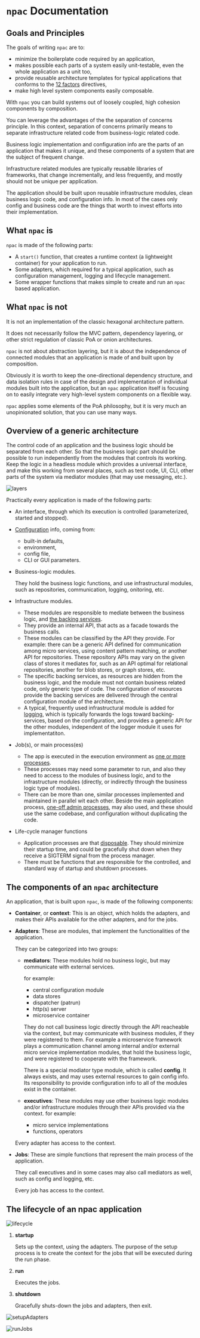 `npac` Documentation
====================

## Goals and Principles

The goals of writing `npac` are to:

- minimize the boilerplate code required by an application,
- makes possible each parts of a system easily unit-testable, even the whole application as a unit too,
- provide reusable architecture templates for typical applications that conforms to the [12 factors](https://12factor.net) directives,
- make high level system components easily composable.

With `npac` you can build systems out of loosely coupled, high cohesion components by composition.

You can leverage the advantages of the the separation of concerns principle.
In this context, separation of concerns primarily means to separate infrastructure related code
from business-logic related code.

Business logic implementation and configuration info are the parts of an application that makes it unique,
and these components of a system that are the subject of frequent change.

Infrastructure related modules are typically reusable libraries of frameworks, that change incrementally,
and less frequently, and mostly should not be unique per application.

The application should be built upon reusable infrastructure modules, clean business logic code,
and configuration info.
In most of the cases only config and business code are the things that worth to invest efforts into
their implementation.

## What `npac` is

`npac` is made of the following parts:

- A `start()` function, that creates a runtime context (a lightweight container) for your application to run.
- Some adapters, which required for a typical application, such as configuration management, logging and lifecycle management.
- Some wrapper functions that makes simple to create and run an `npac` based application.

## What `npac` is not

It is not an implementation of the classic hexagonal architecture pattern.

It does not necessarily follow the MVC pattern, dependency layering, or other strict regulation of 
classic PoA or onion  architectures.

`npac` is not about abstraction layering, but it is about the independence of connected modules 
that an application is made of and built upon by composition.

Obviously it is worth to keep the one-directional dependency structure,
and data isolation rules in case of the design and implementation of individual modules built into the application,
but an `npac` application itself is focusing on to easily integrate very high-level system components
on a flexible way.

`npac` applies some elements of the PoA philosophy, but it is very much an unopinionated solution,
that you can use many ways.

## Overview of a generic architecture

The control code of an application and the business logic should be separated from each other.
So that the business logic part should be possible to run independently from the modules that controls its working.
Keep the logic in a headless module which provides a universal interface, 
and make this working from several places, such as test code, UI, CLI, other parts of the system 
via mediator modules (that may use messaging, etc.).

![layers](images/layers.png)

Practically every application is made of the following parts:

- An interface, through which its execution is controlled (parameterized, started and stopped).

- [Configuration](https://12factor.net/config) info, coming from:
   - built-in defaults,
   - environment,
   - config file,
   - CLI or GUI parameters.

- Business-logic modules.

  They hold the business logic functions, and use infrastructural modules, such as repositories, 
  communication, logging, onitoring, etc.

- Infrastructure modules.
   - These modules are responsible to mediate between the business logic,
     and [the backing services](https://12factor.net/backing-services).
   - They provide an internal API, that acts as a facade towards the business calls.
   - These modules can be classified by the API they provide.
     For example: there can be a generic API defined for communication among micro services,
     using content pattern matching, or another API for repositories.
     These repository APIs may vary on the given class of stores it mediates for,
     such as an API optimal for relational repositories, another for blob stores, or graph stores, etc.
   - The specific backing services, as resources are hidden from the business logic,
     and the module must not contain business related code, only generic type of code.
     The configuration of resources provide the backing services are delivered through
     the central configuration module of the architecture.
   - A typical, frequently used infrastructural module is added for [logging](https://12factor.net/logs),
     which is typically forwards the logs toward backing-services, based on the configuration,
     and provides a generic API for the other modules,
     independent of the logger module it uses for implementatiton.

- Job(s), or main process(es)
   - The app is executed in the execution environment as [one or more processes](https://12factor.net/processes).
   - These processes may need some parameter to run, and also they need to access to the modules of 
     business logic, and to the infrastructure modules (directly, or indirectly through 
     the business logic type of modules).
   - There can be more than one, similar processes implemented and maintained in parallel wit each other.
     Beside the main application process, [one-off admin processes](https://12factor.net/admin-processes),
     may also used, and these should use the same codebase, and configuration without duplicating the code.

- Life-cycle manager functions
   - Application processes are that [disposable](https://12factor.net/disposability).
     They should minimize their startup time, and could be gracefully shut down
     when they receive a SIGTERM signal from the process manager.
   - There must be functions that are responsible for the controlled, and standard way of startup
     and shutdown processes.

## The components of an `npac` architecture

An application, that is built upon `npac`, is made of the following components:

- __Container__, or __context__:
  This is an object, which holds the adapters, and makes their APIs available for the other adapters,
  and for the jobs.

- __Adapters__:
  These are modules, that implement the functionalities of the application.

  They can be categorized into two groups:
    - __mediators__:
      These modules hold no business logic, but may communicate with external services.

      for example:
        - central configuration module
        - data stores
        - dispatcher (patrun)
        - http(s) server
        - microservice container
        
      They do not call business logic directly through the API reacheable via the context,
      but may communicate with business modules, if they were registered to them.
      For example a microservice framework plays a communication channel among internal and/or 
      external micro service implementation modules, that hold the business logic, 
      and were registered to cooperate with the framework.

      There is a special modiator type module, which is called __config__.
      It always exists, and may uses external resources to gain config info.
      Its responsibility to provide configuration info to all of the modules exist in the container.
      
    - __executives__:
      These modules may use other business logic modules and/or infrastructure modules through their APIs provided via the context.
      for example:
        - micro service implementations
        - functions, operators

  Every adapter has access to the context.

- __Jobs__:
  These are simple functions that represent the main process of the application.

  They call executives and in some cases may also call mediators as well, such as config and logging, etc.

  Every job has access to the context.

## The lifecycle of an npac application

![lifecycle](images/lifecycle.png)

1. __startup__

   Sets up the context, using the adapters.
   The purpose of the setup process is to create the context for the jobs that will be executed 
   during the run phase.

2. __run__

   Executes the jobs.

3. __shutdown__

   Gracefully shuts-down the jobs and adapters, then exit.

![setupAdapters](images/setupAdapters.png)

![runJobs](images/runJobs.png)

